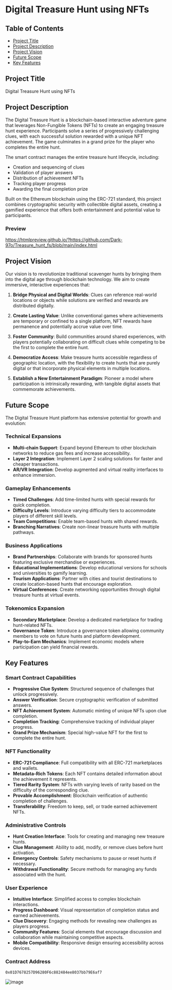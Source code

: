 # Digital Treasure Hunt using NFTs

## Table of Contents
- [Project Title](#project-title)
- [Project Description](#project-description)
- [Project Vision](#project-vision)
- [Future Scope](#future-scope)
- [Key Features](#key-features)

## Project Title

Digital Treasure Hunt using NFTs

## Project Description

The Digital Treasure Hunt is a blockchain-based interactive adventure game that leverages Non-Fungible Tokens (NFTs) to create an engaging treasure hunt experience. Participants solve a series of progressively challenging clues, with each successful solution rewarded with a unique NFT achievement. The game culminates in a grand prize for the player who completes the entire hunt.

The smart contract manages the entire treasure hunt lifecycle, including:
- Creation and sequencing of clues
- Validation of player answers
- Distribution of achievement NFTs
- Tracking player progress
- Awarding the final completion prize

Built on the Ethereum blockchain using the ERC-721 standard, this project combines cryptographic security with collectible digital assets, creating a gamified experience that offers both entertainment and potential value to participants.

### Preview

https://htmlpreview.github.io/?https://github.com/Dark-97o/Treasure_hunt_fs/blob/main/index.html

## Project Vision

Our vision is to revolutionize traditional scavenger hunts by bringing them into the digital age through blockchain technology. We aim to create immersive, interactive experiences that:

1. **Bridge Physical and Digital Worlds**: Clues can reference real-world locations or objects while solutions are verified and rewards are distributed digitally.

2. **Create Lasting Value**: Unlike conventional games where achievements are temporary or confined to a single platform, NFT rewards have permanence and potentially accrue value over time.

3. **Foster Community**: Build communities around shared experiences, with players potentially collaborating on difficult clues while competing to be the first to complete the entire hunt.

4. **Democratize Access**: Make treasure hunts accessible regardless of geographic location, with the flexibility to create hunts that are purely digital or that incorporate physical elements in multiple locations.

5. **Establish a New Entertainment Paradigm**: Pioneer a model where participation is intrinsically rewarding, with tangible digital assets that commemorate achievements.

## Future Scope

The Digital Treasure Hunt platform has extensive potential for growth and evolution:

### Technical Expansions
- **Multi-chain Support**: Expand beyond Ethereum to other blockchain networks to reduce gas fees and increase accessibility.
- **Layer 2 Integration**: Implement Layer 2 scaling solutions for faster and cheaper transactions.
- **AR/VR Integration**: Develop augmented and virtual reality interfaces to enhance immersion.

### Gameplay Enhancements
- **Timed Challenges**: Add time-limited hunts with special rewards for quick completion.
- **Difficulty Levels**: Introduce varying difficulty tiers to accommodate players of different skill levels.
- **Team Competitions**: Enable team-based hunts with shared rewards.
- **Branching Narratives**: Create non-linear treasure hunts with multiple pathways.

### Business Applications
- **Brand Partnerships**: Collaborate with brands for sponsored hunts featuring exclusive merchandise or experiences.
- **Educational Implementations**: Develop educational versions for schools and universities to gamify learning.
- **Tourism Applications**: Partner with cities and tourist destinations to create location-based hunts that encourage exploration.
- **Virtual Conferences**: Create networking opportunities through digital treasure hunts at virtual events.

### Tokenomics Expansion
- **Secondary Marketplace**: Develop a dedicated marketplace for trading hunt-related NFTs.
- **Governance Token**: Introduce a governance token allowing community members to vote on future hunts and platform development.
- **Play-to-Earn Mechanics**: Implement economic models where participation can yield financial rewards.

## Key Features

### Smart Contract Capabilities
- **Progressive Clue System**: Structured sequence of challenges that unlock progressively.
- **Answer Verification**: Secure cryptographic verification of submitted answers.
- **NFT Achievement System**: Automatic minting of unique NFTs upon clue completion.
- **Completion Tracking**: Comprehensive tracking of individual player progress.
- **Grand Prize Mechanism**: Special high-value NFT for the first to complete the entire hunt.

### NFT Functionality
- **ERC-721 Compliance**: Full compatibility with all ERC-721 marketplaces and wallets.
- **Metadata-Rich Tokens**: Each NFT contains detailed information about the achievement it represents.
- **Tiered Rarity System**: NFTs with varying levels of rarity based on the difficulty of the corresponding clue.
- **Provable Accomplishment**: Blockchain verification of authentic completion of challenges.
- **Transferability**: Freedom to keep, sell, or trade earned achievement NFTs.

### Administrative Controls
- **Hunt Creation Interface**: Tools for creating and managing new treasure hunts.
- **Clue Management**: Ability to add, modify, or remove clues before hunt activation.
- **Emergency Controls**: Safety mechanisms to pause or reset hunts if necessary.
- **Withdrawal Functionality**: Secure methods for managing any funds associated with the hunt.

### User Experience
- **Intuitive Interface**: Simplified access to complex blockchain interactions.
- **Progress Dashboard**: Visual representation of completion status and earned achievements.
- **Clue Discovery**: Engaging methods for revealing new challenges as players progress.
- **Community Features**: Social elements that encourage discussion and collaboration while maintaining competitive aspects.
- **Mobile Compatibility**: Responsive design ensuring accessibility across devices.

### Contract Address
`0x01D7678257D96280F6c882484ee8037bb79E6af7`

![image](https://github.com/user-attachments/assets/f1a9120f-99b7-4a7c-9a01-3c00734f34dc)


